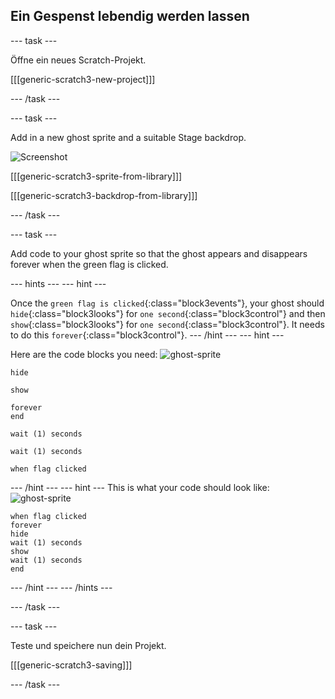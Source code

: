 ## Ein Gespenst lebendig werden lassen

\--- task \---

Öffne ein neues Scratch-Projekt.

[[[generic-scratch3-new-project]]]

\--- /task \---

\--- task \---

Add in a new ghost sprite and a suitable Stage backdrop.

![Screenshot](images/ghost-ghost.png)

[[[generic-scratch3-sprite-from-library]]]

[[[generic-scratch3-backdrop-from-library]]]

\--- /task \---

\--- task \---

Add code to your ghost sprite so that the ghost appears and disappears forever when the green flag is clicked.

\--- hints \--- \--- hint \---

Once the `green flag is clicked`{:class="block3events"}, your ghost should `hide`{:class="block3looks"} for `one second`{:class="block3control"} and then `show`{:class="block3looks"} for `one second`{:class="block3control"}. It needs to do this `forever`{:class="block3control"}. \--- /hint \--- \--- hint \---

Here are the code blocks you need: ![ghost-sprite](images/ghost-sprite.png)

```blocks3
hide

show

forever
end

wait (1) seconds

wait (1) seconds

when flag clicked
```

\--- /hint \--- \--- hint \--- This is what your code should look like: ![ghost-sprite](images/ghost-sprite.png)

```blocks3
when flag clicked
forever
hide
wait (1) seconds
show
wait (1) seconds
end
```

\--- /hint \--- \--- /hints \---

\--- /task \---

\--- task \---

Teste und speichere nun dein Projekt.

[[[generic-scratch3-saving]]]

\--- /task \---
